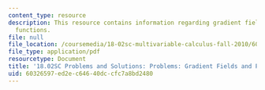 ```yaml
---
content_type: resource
description: This resource contains information regarding gradient fields and potential
  functions.
file: null
file_location: /coursemedia/18-02sc-multivariable-calculus-fall-2010/60326597ed2ec64640dccfc7a8bd2480_MIT18_02SC_pb_89_comb.pdf
file_type: application/pdf
resourcetype: Document
title: '18.02SC Problems and Solutions: Problems: Gradient Fields and Potential Functions'
uid: 60326597-ed2e-c646-40dc-cfc7a8bd2480
---
```

